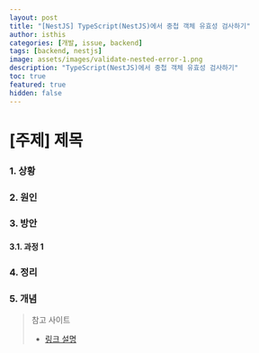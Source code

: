```yaml
---
layout: post
title: "[NestJS] TypeScript(NestJS)에서 중첩 객체 유효성 검사하기"
author: isthis
categories: [개발, issue, backend]
tags: [backend, nestjs]
image: assets/images/validate-nested-error-1.png
description: "TypeScript(NestJS)에서 중첩 객체 유효성 검사하기"
toc: true
featured: true
hidden: false
---
```


<!-- Article 제목 -->

# \[주제] 제목

### 1. 상황

### 2. 원인

### 3. 방안

#### 3.1. 과정 1

### 4. 정리

### 5. 개념

> 참고 사이트
>
> - [링크 설명](링크)
